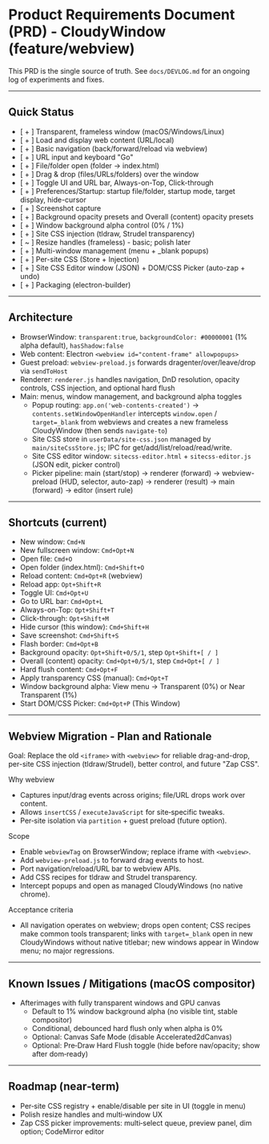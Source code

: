 # Product Requirements Document (PRD) - CloudyWindow (feature/webview)

This PRD is the single source of truth. See `docs/DEVLOG.md` for an ongoing log of experiments and fixes.

---

## Quick Status

- [ + ] Transparent, frameless window (macOS/Windows/Linux)
- [ + ] Load and display web content (URL/local)
- [ + ] Basic navigation (back/forward/reload via webview)
- [ + ] URL input and keyboard "Go"
- [ + ] File/folder open (folder → index.html)
- [ + ] Drag & drop (files/URLs/folders) over the window
- [ + ] Toggle UI and URL bar, Always-on-Top, Click-through
- [ + ] Preferences/Startup: startup file/folder, startup mode, target display, hide-cursor
- [ + ] Screenshot capture
- [ + ] Background opacity presets and Overall (content) opacity presets
- [ + ] Window background alpha control (0% / 1%)
- [ + ] Site CSS injection (tldraw, Strudel transparency)
- [ ~ ] Resize handles (frameless) - basic; polish later
- [ + ] Multi-window management (menu + _blank popups)
- [ + ] Per-site CSS (Store + Injection)
- [ + ] Site CSS Editor window (JSON) + DOM/CSS Picker (auto-zap + undo)
- [ + ] Packaging (electron-builder)

---

## Architecture

- BrowserWindow: `transparent:true`, `backgroundColor: #00000001` (1% alpha default), `hasShadow:false`
- Web content: Electron `<webview id="content-frame" allowpopups>`
- Guest preload: `webview-preload.js` forwards dragenter/over/leave/drop via `sendToHost`
- Renderer: `renderer.js` handles navigation, DnD resolution, opacity controls, CSS injection, and optional hard flush
- Main: menus, window management, and background alpha toggles
  - Popup routing: `app.on('web-contents-created')` -> `contents.setWindowOpenHandler` intercepts `window.open` / `target=_blank` from webviews and creates a new frameless CloudyWindow (then sends `navigate-to`)
  - Site CSS store in `userData/site-css.json` managed by `main/siteCssStore.js`; IPC for get/add/list/reload/read/write.
  - Site CSS editor window: `sitecss-editor.html` + `sitecss-editor.js` (JSON edit, picker control)
  - Picker pipeline: main (start/stop) -> renderer (forward) -> webview-preload (HUD, selector, auto-zap) -> renderer (result) -> main (forward) -> editor (insert rule)

---

## Shortcuts (current)

- New window: `Cmd+N`
- New fullscreen window: `Cmd+Opt+N`
- Open file: `Cmd+O`
- Open folder (index.html): `Cmd+Shift+O`
- Reload content: `Cmd+Opt+R` (webview)
- Reload app: `Opt+Shift+R`
- Toggle UI: `Cmd+Opt+U`
- Go to URL bar: `Cmd+Opt+L`
- Always-on-Top: `Opt+Shift+T`
- Click-through: `Opt+Shift+M`
- Hide cursor (this window): `Cmd+Shift+H`
- Save screenshot: `Cmd+Shift+S`
- Flash border: `Cmd+Opt+B`
- Background opacity: `Opt+Shift+0/5/1`, step `Opt+Shift+[ / ]`
- Overall (content) opacity: `Cmd+Opt+0/5/1`, step `Cmd+Opt+[ / ]`
- Hard flush content: `Cmd+Opt+F`
- Apply transparency CSS (manual): `Cmd+Opt+T`
- Window background alpha: View menu -> Transparent (0%) or Near Transparent (1%)
- Start DOM/CSS Picker: `Cmd+Opt+P` (This Window)

---

## Webview Migration - Plan and Rationale

Goal: Replace the old `<iframe>` with `<webview>` for reliable drag-and-drop, per-site CSS injection (tldraw/Strudel), better control, and future "Zap CSS".

Why webview
- Captures input/drag events across origins; file/URL drops work over content.
- Allows `insertCSS` / `executeJavaScript` for site‑specific tweaks.
- Per‑site isolation via `partition` + guest preload (future option).

Scope
- Enable `webviewTag` on BrowserWindow; replace iframe with `<webview>`.
- Add `webview-preload.js` to forward drag events to host.
- Port navigation/reload/URL bar to webview APIs.
- Add CSS recipes for tldraw and Strudel transparency.
- Intercept popups and open as managed CloudyWindows (no native chrome).

Acceptance criteria
- All navigation operates on webview; drops open content; CSS recipes make common tools transparent; links with `target=_blank` open in new CloudyWindows without native titlebar; new windows appear in Window menu; no major regressions.

---

## Known Issues / Mitigations (macOS compositor)

- Afterimages with fully transparent windows and GPU canvas
  - Default to 1% window background alpha (no visible tint, stable compositor)
  - Conditional, debounced hard flush only when alpha is 0%
  - Optional: Canvas Safe Mode (disable Accelerated2dCanvas)
  - Optional: Pre‑Draw Hard Flush toggle (hide before nav/opacity; show after dom‑ready)

---

## Roadmap (near‑term)

- Per‑site CSS registry + enable/disable per site in UI (toggle in menu)
- Polish resize handles and multi‑window UX
- Zap CSS picker improvements: multi‑select queue, preview panel, dim option; CodeMirror editor
